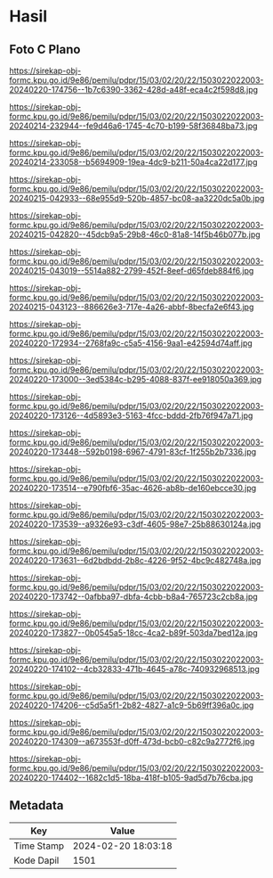 # Hasil

## Foto C Plano

https://sirekap-obj-formc.kpu.go.id/9e86/pemilu/pdpr/15/03/02/20/22/1503022022003-20240220-174756--1b7c6390-3362-428d-a48f-eca4c2f598d8.jpg

https://sirekap-obj-formc.kpu.go.id/9e86/pemilu/pdpr/15/03/02/20/22/1503022022003-20240214-232944--fe9d46a6-1745-4c70-b199-58f36848ba73.jpg

https://sirekap-obj-formc.kpu.go.id/9e86/pemilu/pdpr/15/03/02/20/22/1503022022003-20240214-233058--b5694909-19ea-4dc9-b211-50a4ca22d177.jpg

https://sirekap-obj-formc.kpu.go.id/9e86/pemilu/pdpr/15/03/02/20/22/1503022022003-20240215-042933--68e955d9-520b-4857-bc08-aa3220dc5a0b.jpg

https://sirekap-obj-formc.kpu.go.id/9e86/pemilu/pdpr/15/03/02/20/22/1503022022003-20240215-042820--45dcb9a5-29b8-46c0-81a8-14f5b46b077b.jpg

https://sirekap-obj-formc.kpu.go.id/9e86/pemilu/pdpr/15/03/02/20/22/1503022022003-20240215-043019--5514a882-2799-452f-8eef-d65fdeb884f6.jpg

https://sirekap-obj-formc.kpu.go.id/9e86/pemilu/pdpr/15/03/02/20/22/1503022022003-20240215-043123--886626e3-717e-4a26-abbf-8becfa2e6f43.jpg

https://sirekap-obj-formc.kpu.go.id/9e86/pemilu/pdpr/15/03/02/20/22/1503022022003-20240220-172934--2768fa9c-c5a5-4156-9aa1-e42594d74aff.jpg

https://sirekap-obj-formc.kpu.go.id/9e86/pemilu/pdpr/15/03/02/20/22/1503022022003-20240220-173000--3ed5384c-b295-4088-837f-ee918050a369.jpg

https://sirekap-obj-formc.kpu.go.id/9e86/pemilu/pdpr/15/03/02/20/22/1503022022003-20240220-173126--4d5893e3-5163-4fcc-bddd-2fb76f947a71.jpg

https://sirekap-obj-formc.kpu.go.id/9e86/pemilu/pdpr/15/03/02/20/22/1503022022003-20240220-173448--592b0198-6967-4791-83cf-1f255b2b7336.jpg

https://sirekap-obj-formc.kpu.go.id/9e86/pemilu/pdpr/15/03/02/20/22/1503022022003-20240220-173514--e790fbf6-35ac-4626-ab8b-de160ebcce30.jpg

https://sirekap-obj-formc.kpu.go.id/9e86/pemilu/pdpr/15/03/02/20/22/1503022022003-20240220-173539--a9326e93-c3df-4605-98e7-25b88630124a.jpg

https://sirekap-obj-formc.kpu.go.id/9e86/pemilu/pdpr/15/03/02/20/22/1503022022003-20240220-173631--6d2bdbdd-2b8c-4226-9f52-4bc9c482748a.jpg

https://sirekap-obj-formc.kpu.go.id/9e86/pemilu/pdpr/15/03/02/20/22/1503022022003-20240220-173742--0afbba97-dbfa-4cbb-b8a4-765723c2cb8a.jpg

https://sirekap-obj-formc.kpu.go.id/9e86/pemilu/pdpr/15/03/02/20/22/1503022022003-20240220-173827--0b0545a5-18cc-4ca2-b89f-503da7bed12a.jpg

https://sirekap-obj-formc.kpu.go.id/9e86/pemilu/pdpr/15/03/02/20/22/1503022022003-20240220-174102--4cb32833-471b-4645-a78c-740932968513.jpg

https://sirekap-obj-formc.kpu.go.id/9e86/pemilu/pdpr/15/03/02/20/22/1503022022003-20240220-174206--c5d5a5f1-2b82-4827-a1c9-5b69ff396a0c.jpg

https://sirekap-obj-formc.kpu.go.id/9e86/pemilu/pdpr/15/03/02/20/22/1503022022003-20240220-174309--a673553f-d0ff-473d-bcb0-c82c9a2772f6.jpg

https://sirekap-obj-formc.kpu.go.id/9e86/pemilu/pdpr/15/03/02/20/22/1503022022003-20240220-174402--1682c1d5-18ba-418f-b105-9ad5d7b76cba.jpg


## Metadata

| Key        | Value               |
| ---------- | ------------------- |
| Time Stamp | 2024-02-20 18:03:18 |
| Kode Dapil | 1501                |



